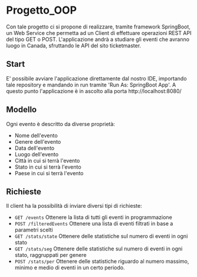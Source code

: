 # Progetto_OOP
Con tale progetto ci si propone di realizzare, tramite framework SpringBoot, un Web Service che permetta ad un Client di effettuare operazioni REST API del tipo GET o POST.
L'applicazione andrà a studiare gli eventi che avranno luogo in Canada, sfruttando le API del sito ticketmaster. 
## Start
E' possibile avviare l'applicazione direttamente dal nostro IDE, importando tale repository e mandando in run tramite 'Run As: SpringBoot App'. A questo punto l'applicazione è in ascolto
alla porta http://localhost:8080/

## Modello 
Ogni evento è descritto da diverse proprietà:
- Nome dell'evento
- Genere dell'evento
- Data dell'evento
- Luogo dell'evento
- Città in cui si terrà l'evento
- Stato in cui si terrà l'evento
- Paese in cui si terrà l'evento

## Richieste
Il client ha la possibilità di inviare diversi tipi di richieste:
- `GET /events` Ottenere la lista di tutti gli eventi in programmazione
- `POST /filteredEvents` Ottenere una lista di eventi filtrati in base a parametri scelti
- `GET /stats/state` Ottenere delle statistiche sul numero di eventi in ogni stato
- `GET /stats/seg` Ottenere delle statistiche sul numero di eventi in ogni stato, raggruppati per genere
- `POST /stats/per` Ottenere delle statistiche riguardo al numero massimo, minimo e medio di eventi in un certo periodo.
